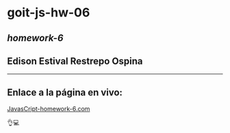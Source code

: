 # **goit-js-hw-06**
## *homework-6*
## Edison Estival Restrepo Ospina

---

## **Enlace a la página en vivo:**
[JavasCript-homework-6.com](https://edirestrepo.github.io/goit-js-hw-06/ "JavaScript-homework-6")

👌💻
